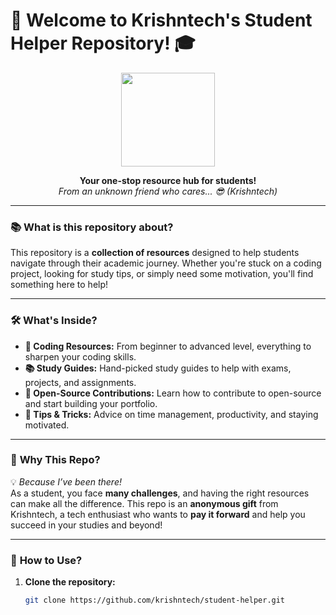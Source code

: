# 🚀 Welcome to **Krishntech's Student Helper Repository!** 🎓

<p align="center">
  <img src="https://media.giphy.com/media/Ll22OhMLAlVDb8UQWe/giphy.gif" width="150" />
</p>

<p align="center">
  <b>Your one-stop resource hub for students!</b><br>
  <em>From an unknown friend who cares... 😎 (Krishntech)</em>
</p>

---

### 📚 **What is this repository about?**

This repository is a **collection of resources** designed to help students navigate through their academic journey. Whether you're stuck on a coding project, looking for study tips, or simply need some motivation, you'll find something here to help!

---

### 🛠️ **What's Inside?**

- **📘 Coding Resources:** From beginner to advanced level, everything to sharpen your coding skills.
- **📚 Study Guides:** Hand-picked study guides to help with exams, projects, and assignments.
- **🤖 Open-Source Contributions:** Learn how to contribute to open-source and start building your portfolio.
- **🧠 Tips & Tricks:** Advice on time management, productivity, and staying motivated.

---

### 🌟 **Why This Repo?**

💡 _Because I’ve been there!_  
As a student, you face **many challenges**, and having the right resources can make all the difference. This repo is an **anonymous gift** from Krishntech, a tech enthusiast who wants to **pay it forward** and help you succeed in your studies and beyond!

---

### 🔧 **How to Use?**

1. **Clone the repository:**
   ```bash
   git clone https://github.com/krishntech/student-helper.git
